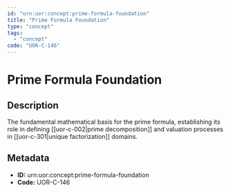 ```yaml
---
id: "urn:uor:concept:prime-formula-foundation"
title: "Prime Formula Foundation"
type: "concept"
tags:
  - "concept"
code: "UOR-C-146"
---
```


# Prime Formula Foundation

## Description

The fundamental mathematical basis for the prime formula, establishing its role in defining [[uor-c-002|prime decomposition]] and valuation processes in [[uor-c-301|unique factorization]] domains.

## Metadata

- **ID:** urn:uor:concept:prime-formula-foundation
- **Code:** UOR-C-146

